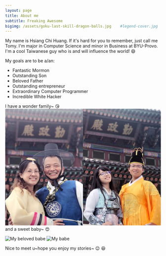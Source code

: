 ```yaml
---
layout: page
title: About me
subtitle: Freaking Awesome
bigimg: /assets/goku-last-skill-dragon-balls.jpg    #legend-cover.jpg
---
```

<script src="{{ site.url }}/js/astrid.js"></script>

My name is Hsiang Chi Huang. If it's hard for you to remember, just call me Tomy. I'm major in Computer Science and minor in Business at BYU-Provo.  I'm a cool Taiwanese guy who is and will influence the world! :smile:

My goals are to be a/an:

- Fantastic Mormon
- Outstanding Son
- Beloved Father
- Outstanding entrepreneur 
- Extraordinary Computer Programmer
- Incredible White Hacker

I have a wonder family~ :kissing_heart:
![黃家庭](/assets/about-family.jpg)
and a sweet baby~ :heart_eyes:

<div id="babe-img">
    <img src="{{ site.url }}/assets/my-love.jpg" alt="My beloved babe">
    <img id="baby" onclick="secretTalk()" src="{{ site.url }}/assets/about-astrid.JPG" alt="My babe">
</div>

<div id="two-heart" style="display: none;">
<div class='left-heart heart animated css'></div> 
<div class='right-heart heart animated css'></div> 
</div>

Nice to meet u~hope you enjoy my stories~ :wink: :satisfied:

